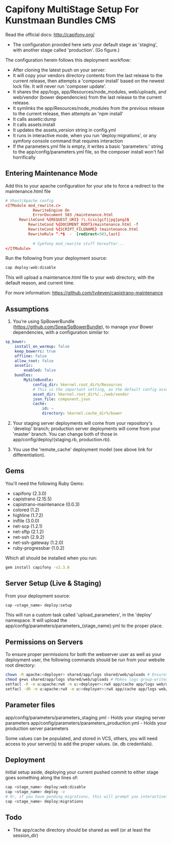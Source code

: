 Capifony MultiStage Setup For Kunstmaan Bundles CMS
===========================

Read the official docs: http://capifony.org/

- The configuration provided here sets your default stage as 'staging', with another stage called 'production'. (Go figure.)

The configuration herein follows this deployment workflow:

- After cloning the latest push on your server:
- It will copy your vendors directory contents from the last release to the current release, then attempts a 'composer install' based on the newest lock file. It will never run 'composer update'.
- It shares the app/logs, app/Resources/node_modules, web/uploads, and web/vendor (bower dependencies) from the last release to the current release.
- It symlinks the app/Resources/node_modules from the previous release to the current release, then attempts an 'npm install'
- It calls assetic:dump
- It calls assets:install
- It updates the assets_version string in config.yml
- It runs in interactive mode, when you run 'deploy:migrations', or any symfony console command that requires interaction
- If the parameters.yml file is empty, it writes a basic 'parameters:' string to the app/config/parameters.yml file, so the composer install won't fail horrifically

Entering Maintenance Mode
-------------------

Add this to your apache configuration for your site to force a redirect to the maintenance.html file 

```conf
# Vhost/Apache config
<IfModule mod_rewrite.c>
			RewriteEngine On
			ErrorDocument 503 /maintenance.html
      RewriteCond %{REQUEST_URI} !\.(css|gif|jpg|png)$
		  RewriteCond %{DOCUMENT_ROOT}/maintenance.html -f
		  RewriteCond %{SCRIPT_FILENAME} !maintenance.html
		  RewriteRule ^.*$  -  [redirect=503,last]
		        
			# Symfony mod_rewrite stuff hereafter...
</IfModule>
```

Run the following from your deployment source:

```bash
cap deploy:web:disable
```

This will upload a maintenance.html file to your web directory, with the default reason, and current time.

For more information: https://github.com/tvdeyen/capistrano-maintenance


Assumptions
-------------------

1. You're using SpBowerBundle (https://github.com/Spea/SpBowerBundle), to manage your Bower dependencies, with a configuration similar to:

```yaml
sp_bower:
    install_on_warmup: false
    keep_bowerrc: true
    offline: false
    allow_root: false
    assetic:
        enabled: false
    bundles:
        MySiteBundle:
            config_dir: %kernel.root_dir%/Resources
            # This is the important setting, as the default config assumes this is your Bower vendor directory!!
            asset_dir: %kernel.root_dir%/../web/vendor
            json_file: component.json
            cache:
                id: ~
                directory: %kernel.cache_dir%/bower
```

2. Your staging server deployments will come from your repository's 'develop' branch; production server deployments will come from your 'master' branch. You can change both of those in app/config/deploy/{staging.rb, production.rb}.

3. You use the 'remote_cache' deployment model (see above link for differentiation).

Gems
-------------------

You'll need the following Ruby Gems:

- capifony (2.3.0)
- capistrano (2.15.5)
- capistrano-maintenance (0.0.3)
- colored (1.2)
- highline (1.7.2)
- inifile (3.0.0)
- net-scp (1.2.1)
- net-sftp (2.1.2)
- net-ssh (2.9.2)
- net-ssh-gateway (1.2.0)
- ruby-progressbar (1.0.2)

Which all should be installed when you run:

```bash
gem install capifony -v2.3.0
```

Server Setup (Live & Staging)
----------------

From your deployment source:

```bash
cap <stage_name> deploy:setup
```

This will run a custom task called 'upload_parameters', in the 'deploy' namespace. It will upload the app/config/parameters/parameters_{stage_name}.yml to the proper place.

Permissions on Servers
------------------

To ensure proper permissions for both the webserver user as well as your deployment user, the following commands should be run from your website root directory:

```bash
chown -R apache:<deployer> shared/app/logs shared/web/uploads # Ensures deployment user has proper permissions to execute setfacl calls
chmod g+ws shared/app/logs shared/web/uploads # Makes logs group-writeable, group-sticky for new logs created
setfacl -R -m u:apache:rwX -m u:<deployer>:rwX app/cache app/logs web/uploads # Basic SF2 stuff
setfacl -dR -m u:apache:rwX -m u:<deployer>:rwX app/cache app/logs web/uploads #Basic SF2 stuff
```

Parameter files
----------------

app/config/parameters/parameters_staging.yml - Holds your staging server parameters
app/config/parameters/parameters_production.yml - Holds your production server parameters

Some values can be populated, and stored in VCS, others, you will need access to your server(s) to add the proper values. (ie. db credentials).

Deployment
----------------

Initial setup aside, deploying your current pushed commit to either stage goes something along the lines of:

```bash
cap <stage_name> deploy:web:disable
cap <stage_name> deploy -v 
# Or, if you have pending migrations, this will prompt you interactively at the right points
cap <stage_name> deploy:migrations
```

Todo
----------------
- The app/cache directory should be shared as well (or at least the session_dir)



